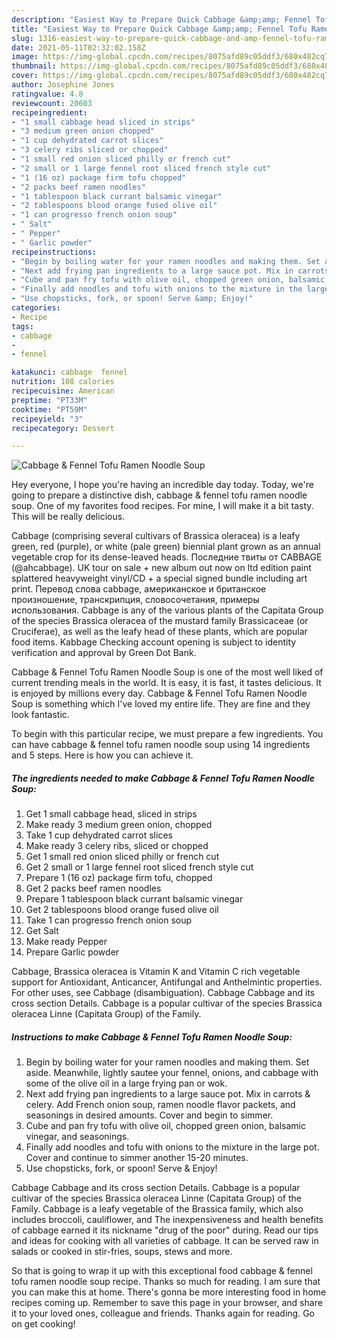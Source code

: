 ```yaml
---
description: "Easiest Way to Prepare Quick Cabbage &amp;amp; Fennel Tofu Ramen Noodle Soup"
title: "Easiest Way to Prepare Quick Cabbage &amp;amp; Fennel Tofu Ramen Noodle Soup"
slug: 1316-easiest-way-to-prepare-quick-cabbage-and-amp-fennel-tofu-ramen-noodle-soup
date: 2021-05-11T02:32:02.158Z
image: https://img-global.cpcdn.com/recipes/8075afd89c05ddf3/680x482cq70/cabbage-fennel-tofu-ramen-noodle-soup-recipe-main-photo.jpg
thumbnail: https://img-global.cpcdn.com/recipes/8075afd89c05ddf3/680x482cq70/cabbage-fennel-tofu-ramen-noodle-soup-recipe-main-photo.jpg
cover: https://img-global.cpcdn.com/recipes/8075afd89c05ddf3/680x482cq70/cabbage-fennel-tofu-ramen-noodle-soup-recipe-main-photo.jpg
author: Josephine Jones
ratingvalue: 4.8
reviewcount: 20603
recipeingredient:
- "1 small cabbage head sliced in strips"
- "3 medium green onion chopped"
- "1 cup dehydrated carrot slices"
- "3 celery ribs sliced or chopped"
- "1 small red onion sliced philly or french cut"
- "2 small or 1 large fennel root sliced french style cut"
- "1 (16 oz) package firm tofu chopped"
- "2 packs beef ramen noodles"
- "1 tablespoon black currant balsamic vinegar"
- "2 tablespoons blood orange fused olive oil"
- "1 can progresso french onion soup"
- " Salt"
- " Pepper"
- " Garlic powder"
recipeinstructions:
- "Begin by boiling water for your ramen noodles and making them. Set aside. Meanwhile, lightly sautee your fennel, onions, and cabbage with some of the olive oil in a large frying pan or wok."
- "Next add frying pan ingredients to a large sauce pot. Mix in carrots &amp; celery. Add French onion soup, ramen noodle flavor packets, and seasonings in desired amounts. Cover and begin to simmer."
- "Cube and pan fry tofu with olive oil, chopped green onion, balsamic vinegar, and seasonings."
- "Finally add noodles and tofu with onions to the mixture in the large pot. Cover and continue to simmer another 15-20 minutes."
- "Use chopsticks, fork, or spoon! Serve &amp; Enjoy!"
categories:
- Recipe
tags:
- cabbage
- 
- fennel

katakunci: cabbage  fennel 
nutrition: 108 calories
recipecuisine: American
preptime: "PT33M"
cooktime: "PT59M"
recipeyield: "3"
recipecategory: Dessert

---
```



![Cabbage &amp; Fennel Tofu Ramen Noodle Soup](https://img-global.cpcdn.com/recipes/8075afd89c05ddf3/680x482cq70/cabbage-fennel-tofu-ramen-noodle-soup-recipe-main-photo.jpg)

Hey everyone, I hope you're having an incredible day today. Today, we're going to prepare a distinctive dish, cabbage &amp; fennel tofu ramen noodle soup. One of my favorites food recipes. For mine, I will make it a bit tasty. This will be really delicious.

Cabbage (comprising several cultivars of Brassica oleracea) is a leafy green, red (purple), or white (pale green) biennial plant grown as an annual vegetable crop for its dense-leaved heads. Последние твиты от CABBAGE (@ahcabbage). UK tour on sale + new album out now on ltd edition paint splattered heavyweight vinyl/CD + a special signed bundle including art print. Перевод слова cabbage, американское и британское произношение, транскрипция, словосочетания, примеры использования. Cabbage is any of the various plants of the Capitata Group of the species Brassica oleracea of the mustard family Brassicaceae (or Cruciferae), as well as the leafy head of these plants, which are popular food items. Kabbage Checking account opening is subject to identity verification and approval by Green Dot Bank.

Cabbage &amp; Fennel Tofu Ramen Noodle Soup is one of the most well liked of current trending meals in the world. It is easy, it is fast, it tastes delicious. It is enjoyed by millions every day. Cabbage &amp; Fennel Tofu Ramen Noodle Soup is something which I've loved my entire life. They are fine and they look fantastic.


To begin with this particular recipe, we must prepare a few ingredients. You can have cabbage &amp; fennel tofu ramen noodle soup using 14 ingredients and 5 steps. Here is how you can achieve it.

<!--inarticleads1-->

##### The ingredients needed to make Cabbage &amp; Fennel Tofu Ramen Noodle Soup:

1. Get 1 small cabbage head, sliced in strips
1. Make ready 3 medium green onion, chopped
1. Take 1 cup dehydrated carrot slices
1. Make ready 3 celery ribs, sliced or chopped
1. Get 1 small red onion sliced philly or french cut
1. Get 2 small or 1 large fennel root sliced french style cut
1. Prepare 1 (16 oz) package firm tofu, chopped
1. Get 2 packs beef ramen noodles
1. Prepare 1 tablespoon black currant balsamic vinegar
1. Get 2 tablespoons blood orange fused olive oil
1. Take 1 can progresso french onion soup
1. Get  Salt
1. Make ready  Pepper
1. Prepare  Garlic powder


Cabbage, Brassica oleracea is Vitamin K and Vitamin C rich vegetable support for Antioxidant, Anticancer, Antifungal and Anthelmintic properties. For other uses, see Cabbage (disambiguation). Cabbage Cabbage and its cross section Details. Cabbage is a popular cultivar of the species Brassica oleracea Linne (Capitata Group) of the Family. 

<!--inarticleads2-->

##### Instructions to make Cabbage &amp; Fennel Tofu Ramen Noodle Soup:

1. Begin by boiling water for your ramen noodles and making them. Set aside. Meanwhile, lightly sautee your fennel, onions, and cabbage with some of the olive oil in a large frying pan or wok.
1. Next add frying pan ingredients to a large sauce pot. Mix in carrots &amp; celery. Add French onion soup, ramen noodle flavor packets, and seasonings in desired amounts. Cover and begin to simmer.
1. Cube and pan fry tofu with olive oil, chopped green onion, balsamic vinegar, and seasonings.
1. Finally add noodles and tofu with onions to the mixture in the large pot. Cover and continue to simmer another 15-20 minutes.
1. Use chopsticks, fork, or spoon! Serve &amp; Enjoy!


Cabbage Cabbage and its cross section Details. Cabbage is a popular cultivar of the species Brassica oleracea Linne (Capitata Group) of the Family. Cabbage is a leafy vegetable of the Brassica family, which also includes broccoli, cauliflower, and The inexpensiveness and health benefits of cabbage earned it its nickname &#34;drug of the poor&#34; during. Read our tips and ideas for cooking with all varieties of cabbage. It can be served raw in salads or cooked in stir-fries, soups, stews and more. 

So that is going to wrap it up with this exceptional food cabbage &amp; fennel tofu ramen noodle soup recipe. Thanks so much for reading. I am sure that you can make this at home. There's gonna be more interesting food in home recipes coming up. Remember to save this page in your browser, and share it to your loved ones, colleague and friends. Thanks again for reading. Go on get cooking!
